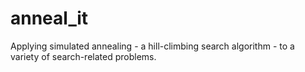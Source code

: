 # anneal_it
Applying simulated annealing - a hill-climbing search algorithm - to a variety of search-related problems.
